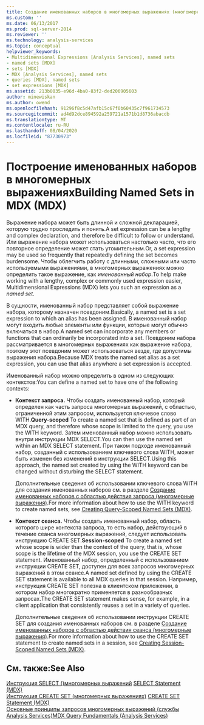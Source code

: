 ```yaml
---
title: Создание именованных наборов в многомерных выражениях (многомерные выражения) | Документация Майкрософт
ms.custom: ''
ms.date: 06/13/2017
ms.prod: sql-server-2014
ms.reviewer: ''
ms.technology: analysis-services
ms.topic: conceptual
helpviewer_keywords:
- Multidimensional Expressions [Analysis Services], named sets
- named sets [MDX]
- sets [MDX]
- MDX [Analysis Services], named sets
- queries [MDX], named sets
- set expressions [MDX]
ms.assetid: 213b0035-e96d-4ba0-83f2-ded206905603
author: minewiskan
ms.author: owend
ms.openlocfilehash: 91296f8c5d47afb15c67f0b60435c7f961734573
ms.sourcegitcommit: ad4d92dce894592a259721a1571b1d8736abacdb
ms.translationtype: MT
ms.contentlocale: ru-RU
ms.lasthandoff: 08/04/2020
ms.locfileid: "87730973"
---
```

# <a name="building-named-sets-in-mdx-mdx"></a><span data-ttu-id="60f5e-102">Построение именованных наборов в многомерных выражениях</span><span class="sxs-lookup"><span data-stu-id="60f5e-102">Building Named Sets in MDX (MDX)</span></span>
  <span data-ttu-id="60f5e-103">Выражение набора может быть длинной и сложной декларацией, которую трудно проследить и понять.</span><span class="sxs-lookup"><span data-stu-id="60f5e-103">A set expression can be a lengthy and complex declaration, and therefore be difficult to follow or understand.</span></span> <span data-ttu-id="60f5e-104">Или выражение набора может использоваться настолько часто, что его повторное определение может стать утомительным.</span><span class="sxs-lookup"><span data-stu-id="60f5e-104">Or, a set expression may be used so frequently that repeatedly defining the set becomes burdensome.</span></span> <span data-ttu-id="60f5e-105">Чтобы облегчить работу с длинными, сложными или часто используемыми выражениями, в многомерных выражениях можно определить такое выражение, как *именованный набор*.</span><span class="sxs-lookup"><span data-stu-id="60f5e-105">To help make working with a lengthy, complex or commonly used expression easier, Multidimensional Expressions (MDX) lets you such an expression as a *named set*.</span></span>  
  
 <span data-ttu-id="60f5e-106">В сущности, именованный набор представляет собой выражение набора, которому назначен псевдоним.</span><span class="sxs-lookup"><span data-stu-id="60f5e-106">Basically, a named set is a set expression to which an alias has been assigned.</span></span> <span data-ttu-id="60f5e-107">В именованный набор могут входить любые элементы или функции, которые могут обычно включаться в набор.</span><span class="sxs-lookup"><span data-stu-id="60f5e-107">A named set can incorporate any members or functions that can ordinarily be incorporated into a set.</span></span> <span data-ttu-id="60f5e-108">Псевдоним набора рассматривается в многомерных выражениях как выражение набора, поэтому этот псевдоним может использоваться везде, где допустимы выражения набора.</span><span class="sxs-lookup"><span data-stu-id="60f5e-108">Because MDX treats the named set alias as a set expression, you can use that alias anywhere a set expression is accepted.</span></span>  
  
 <span data-ttu-id="60f5e-109">Именованный набор можно определить в одном из следующих контекстов:</span><span class="sxs-lookup"><span data-stu-id="60f5e-109">You can define a named set to have one of the following contexts:</span></span>  
  
-   <span data-ttu-id="60f5e-110">**Контекст запроса.** Чтобы создать именованный набор, который определен как часть запроса многомерных выражений, с областью, ограниченной этим запросом, используется ключевое слово WITH.</span><span class="sxs-lookup"><span data-stu-id="60f5e-110">**Query-scoped** To create a named set that is defined as part of an MDX query, and therefore whose scope is limited to the query, you use the WITH keyword.</span></span> <span data-ttu-id="60f5e-111">Затем именованный набор можно использовать внутри инструкции MDX SELECT.</span><span class="sxs-lookup"><span data-stu-id="60f5e-111">You can then use the named set within an MDX SELECT statement.</span></span> <span data-ttu-id="60f5e-112">При таком подходе именованный набор, созданный с использованием ключевого слова WITH, может быть изменен без изменений в инструкции SELECT.</span><span class="sxs-lookup"><span data-stu-id="60f5e-112">Using this approach, the named set created by using the WITH keyword can be changed without disturbing the SELECT statement.</span></span>  
  
     <span data-ttu-id="60f5e-113">Дополнительные сведения об использовании ключевого слова WITH для создания именованных наборов см. в разделе [Создание именованных наборов с областью действия запроса (многомерные выражения)](mdx-named-sets-creating-query-scoped-named-sets.md).</span><span class="sxs-lookup"><span data-stu-id="60f5e-113">For more information about how to use the WITH keyword to create named sets, see [Creating Query-Scoped Named Sets &#40;MDX&#41;](mdx-named-sets-creating-query-scoped-named-sets.md).</span></span>  
  
-   <span data-ttu-id="60f5e-114">**Контекст сеанса.** Чтобы создать именованный набор, область которого шире контекста запроса, то есть набор, действующий в течение сеанса многомерных выражений, следует использовать инструкцию CREATE SET.</span><span class="sxs-lookup"><span data-stu-id="60f5e-114">**Session-scoped** To create a named set whose scope is wider than the context of the query, that is, whose scope is the lifetime of the MDX session, you use the CREATE SET statement.</span></span> <span data-ttu-id="60f5e-115">Именованный набор, определенный с использованием инструкции CREATE SET, доступен для всех запросов многомерных выражений в этом сеансе.</span><span class="sxs-lookup"><span data-stu-id="60f5e-115">A named set defined by using the CREATE SET statement is available to all MDX queries in that session.</span></span> <span data-ttu-id="60f5e-116">Например, инструкция CREATE SET полезна в клиентском приложении, в котором набор многократно применяется в разнообразных запросах.</span><span class="sxs-lookup"><span data-stu-id="60f5e-116">The CREATE SET statement makes sense, for example, in a client application that consistently reuses a set in a variety of queries.</span></span>  
  
     <span data-ttu-id="60f5e-117">Дополнительные сведения об использовании инструкции CREATE SET для создания именованных наборов см. в разделе [Создание именованных наборов с областью действия сеанса (многомерные выражения)](mdx-named-sets-creating-session-scoped-named-sets.md).</span><span class="sxs-lookup"><span data-stu-id="60f5e-117">For more information about how to use the CREATE SET statement to create named sets in a session, see [Creating Session-Scoped Named Sets &#40;MDX&#41;](mdx-named-sets-creating-session-scoped-named-sets.md).</span></span>  
  
## <a name="see-also"></a><span data-ttu-id="60f5e-118">См. также:</span><span class="sxs-lookup"><span data-stu-id="60f5e-118">See Also</span></span>  
 <span data-ttu-id="60f5e-119">[Инструкция SELECT &#40;&#41;многомерных выражений](/sql/mdx/mdx-data-manipulation-select) </span><span class="sxs-lookup"><span data-stu-id="60f5e-119">[SELECT Statement &#40;MDX&#41;](/sql/mdx/mdx-data-manipulation-select) </span></span>  
 <span data-ttu-id="60f5e-120">[Инструкция CREATE SET &#40;многомерных выражениях&#41;](/sql/mdx/mdx-data-definition-create-set) </span><span class="sxs-lookup"><span data-stu-id="60f5e-120">[CREATE SET Statement &#40;MDX&#41;](/sql/mdx/mdx-data-definition-create-set) </span></span>  
 [<span data-ttu-id="60f5e-121">Основные принципы запросов многомерных выражений (службы Analysis Services)</span><span class="sxs-lookup"><span data-stu-id="60f5e-121">MDX Query Fundamentals &#40;Analysis Services&#41;</span></span>](mdx-query-fundamentals-analysis-services.md)  
  
  

